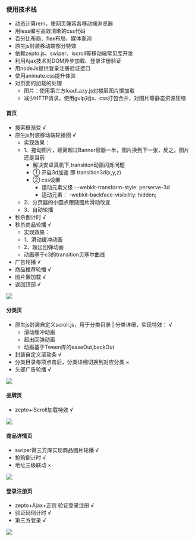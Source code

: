 ### 使用技术栈  
  - 动态计算rem，使网页兼容各移动端浏览器
  - 用less编写高效清晰的css代码 
  - 百分比布局、flex布局、媒体查询 
  - 原生js封装移动端部分特效 
  - 依赖zepto.js、swiper、iscroll等移动端常见库开发
  - 利用Ajax技术对DOM异步加载、登录注册验证 
  - 用nodeJs提供登录注册验证接口 
  - 使用animate.css提升体验
  - 对页面的加载的处理 
  	+ 图片：使用第三方loadLazy.js对楼层图片懒加载
  	+ 减少HTTP请求，使用gulp对js、css打包合并，对图片等静态资源压缩

#### 首页 
 - 搜索框渐变 √
 - 原生js封装移动端轮播图 √
   + 实现效果：
   + 1、拖动图片，距离超过Banner容器一半，图片换到下一张，反之，图片还是当前
   	 + 解决安卓真机下,transition动画闪烁问题 
	 + ① 开启3d加速 即 transition3d(x,y,z)
	 + ② css设置 
    	 + 运动元素父级 : -webkit-transform-style: perserve-3d
    	 + 运动元素： -webkit-backface-visibility: hidden;
   + 2、分页器的小圆点跟随图片滑动改变
   + 3、自动轮播
- 秒杀倒计时 √
- 秒杀商品轮播 √
  	+ 实现效果：
  	+ 1、滑动缓冲动画
  	+ 2、超出回弹动画
  	+ 动画基于c3的transition贝塞尔曲线
- 广告轮播 √
- 商品推荐轮播 √
- 图片懒加载 √
- 返回顶部 √

![](http://i1.piimg.com/519918/82da7335187d8640.png)

#### 分类页
- 原生js封装自定义scroll.js，用于分类目录 | 分类详细，实现特效： √
  + 滑动缓冲动画
  + 超出回弹动画
  + 动画基于Tween库的easeOut,backOut
- 封装自定义滚动条 √ 
- 分类目录每项点击后，分类详细切换到对应分类 ×
- 头部广告轮播 √

![](http://i4.buimg.com/519918/ad61dcdf1d3ef844.png)

#### 品牌页
- zepto+iScroll加载特效 √

![](http://i1.piimg.com/519918/db3e1b7e01d11aa6.png)

#### 商品详情页
- swiper第三方库实现商品图片轮播 √
- 抢购倒计时 √
- 地址三级联动 ×

![](http://i1.piimg.com/519918/40791e8a0764b996.png)

#### 登录注册页
- zepto+Ajax+正则 验证登录注册 √
- 验证码倒计时 √
- 第三方登录 √
 
![](http://i1.piimg.com/519918/60b9a20197eb410a.png)